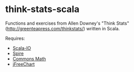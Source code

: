 think-stats-scala
=================

Functions and exercises from Allen Downey's "Think Stats" (http://greenteapress.com/thinkstats/) written in Scala.

Requires:
* [Scala-IO][]
* [Spire][]
* [Commons Math][]
* [jFreeChart][]

[Scala-IO]: http://jesseeichar.github.io/scala-io-doc/index.html
[Spire]: https://github.com/non/spire
[Commons Math]: http://commons.apache.org/proper/commons-math/
[jFreeChart]: http://jfree.org/jfreechart/


